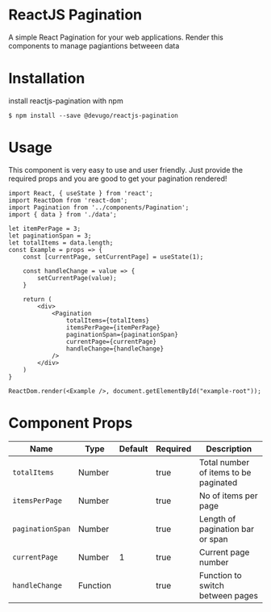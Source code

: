 ReactJS Pagination
==================
A simple React Pagination for your web applications.
Render this components to manage pagiantions betweeen data

Installation
============
install reactjs-pagination with npm

```
$ npm install --save @devugo/reactjs-pagination
```

Usage
=====

This component is very easy to use and user friendly. Just provide the required props and you are good to get your pagination rendered!

```
import React, { useState } from 'react';
import ReactDom from 'react-dom';
import Pagination from '../components/Pagination';
import { data } from './data';

let itemPerPage = 3;
let paginationSpan = 3;
let totalItems = data.length;
const Example = props => {
    const [currentPage, setCurrentPage] = useState(1);

    const handleChange = value => {
        setCurrentPage(value);
    }
    
    return (
        <div>
            <Pagination 
                totalItems={totalItems}
                itemsPerPage={itemPerPage}
                paginationSpan={paginationSpan}
                currentPage={currentPage}
                handleChange={handleChange}
            />
        </div>
    )
}

ReactDom.render(<Example />, document.getElementById("example-root"));
```

Component Props
===============

Name | Type | Default | Required | Description
--- | --- | --- | --- | --- |
`totalItems` | Number | | true | Total number of items to be paginated
`itemsPerPage` | Number | | true | No of items per page
`paginationSpan` | Number | | true | Length of pagination bar or span
`currentPage` | Number | 1 | true | Current page number
`handleChange` | Function | | true | Function to switch between pages